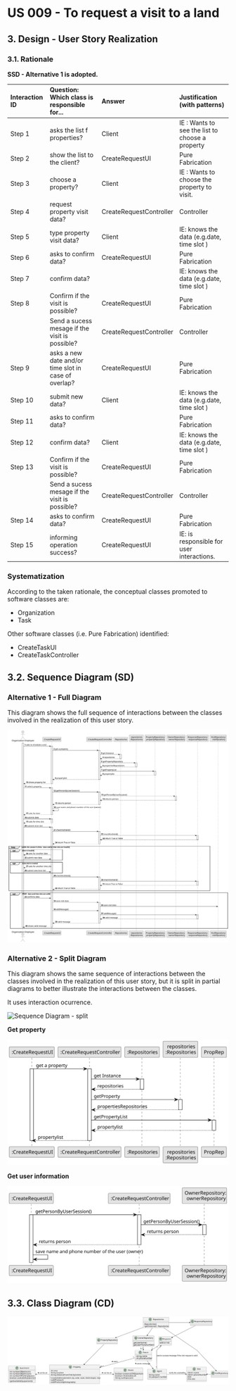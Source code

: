 # US 009 - To request a visit to a land

## 3. Design - User Story Realization 

### 3.1. Rationale

**SSD - Alternative 1 is adopted.**

| Interaction ID | Question: Which class is responsible for...           | Answer                  | Justification (with patterns)                   |
|:---------------|:------------------------------------------------------|:------------------------|:------------------------------------------------|
| Step 1  		     | asks the list f properties?                           | Client                  | IE : Wants to see the list to choose a property |
| 	Step 2		  		  | show the list to the client?	                         | CreateRequestUI         | Pure Fabrication                                |
| 	Step 3		  		  | choose a property?                                    | Client                  | IE : Wants to choose the property to visit.     |
| Step 4			  		  | request property visit data?							                   | CreateRequestController | Controller                                      |
| 	Step 5		  		  | type property visit data?							                      | Client                  | IE: knows the data (e.g.date, time slot )       |
| Step 6         | asks to confirm data?                                 | CreateRequestUI         | Pure Fabrication                                |
| Step 7  		     | confirm data?							                                  |                         | IE: knows the data (e.g.date, time slot )       |
| Step 8  		     | 	Confirm if the visit is possible?                    | CreateRequestUI         | Pure Fabrication                                |
|                | Send a sucess mesage if the visit is possible?        | CreateRequestController | Controller                                      |
| Step 9  		     | 	asks a new date and/or time slot in case of overlap? | CreateRequestUI         | Pure Fabrication                                |
| Step 10  		    | 	submit new data?                                     | Client                  | IE: knows the data (e.g.date, time slot )       |
| Step 11  		    | 	asks to confirm data? 					                          |          | Pure Fabrication                                |              
| Step 12  		    | 	confirm data?                                        | Client                  | IE: knows the data (e.g.date, time slot )       | 
| Step 13			  		 | 	Confirm if the visit is possible?                    | CreateRequestUI         | Pure Fabrication                                | 
| 			  		        | 	Send a sucess mesage if the visit is possible?       | CreateRequestController            | Controller                                      | 
| Step 14 		     | 	asks to confirm data?                                | CreateRequestUI          | Pure Fabrication                                | 
| Step 15        |   informing operation success?                                                     |  CreateRequestUI                       | IE: is responsible for user interactions.       |

### Systematization ##

According to the taken rationale, the conceptual classes promoted to software classes are: 

 * Organization
 * Task

Other software classes (i.e. Pure Fabrication) identified: 

 * CreateTaskUI  
 * CreateTaskController


## 3.2. Sequence Diagram (SD)

### Alternative 1 - Full Diagram

This diagram shows the full sequence of interactions between the classes involved in the realization of this user story.

![Sequence Diagram - Full](svg/us009-sequence-diagram-full.svg)

### Alternative 2 - Split Diagram

This diagram shows the same sequence of interactions between the classes involved in the realization of this user story, but it is split in partial diagrams to better illustrate the interactions between the classes.

It uses interaction ocurrence.

![Sequence Diagram - split](svg/us009-sequence-diagram-split.svg)

**Get property**

![Sequence Diagram - Partial - Get Task Category List](svg/us009-sequence-diagram-partial-get-property.svg)

**Get user information**

![Sequence Diagram - Partial - Get Task Category Object](svg/us009-sequence-diagram-partial-get-user-information.svg)



## 3.3. Class Diagram (CD)

![Class Diagram](svg/us009-class-diagram.svg)